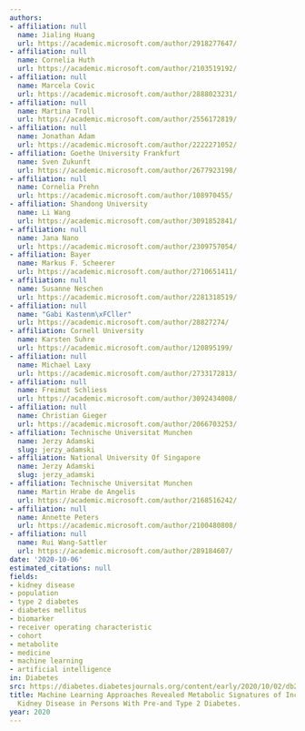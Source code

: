 ```yaml
---
authors:
- affiliation: null
  name: Jialing Huang
  url: https://academic.microsoft.com/author/2918277647/
- affiliation: null
  name: Cornelia Huth
  url: https://academic.microsoft.com/author/2103519192/
- affiliation: null
  name: Marcela Covic
  url: https://academic.microsoft.com/author/2888023231/
- affiliation: null
  name: Martina Troll
  url: https://academic.microsoft.com/author/2556172819/
- affiliation: null
  name: Jonathan Adam
  url: https://academic.microsoft.com/author/2222271052/
- affiliation: Goethe University Frankfurt
  name: Sven Zukunft
  url: https://academic.microsoft.com/author/2677923198/
- affiliation: null
  name: Cornelia Prehn
  url: https://academic.microsoft.com/author/108970455/
- affiliation: Shandong University
  name: Li Wang
  url: https://academic.microsoft.com/author/3091852841/
- affiliation: null
  name: Jana Nano
  url: https://academic.microsoft.com/author/2309757054/
- affiliation: Bayer
  name: Markus F. Scheerer
  url: https://academic.microsoft.com/author/2710651411/
- affiliation: null
  name: Susanne Neschen
  url: https://academic.microsoft.com/author/2281318519/
- affiliation: null
  name: "Gabi Kastenm\xFCller"
  url: https://academic.microsoft.com/author/28827274/
- affiliation: Cornell University
  name: Karsten Suhre
  url: https://academic.microsoft.com/author/120895199/
- affiliation: null
  name: Michael Laxy
  url: https://academic.microsoft.com/author/2733172813/
- affiliation: null
  name: Freimut Schliess
  url: https://academic.microsoft.com/author/3092434008/
- affiliation: null
  name: Christian Gieger
  url: https://academic.microsoft.com/author/2066703253/
- affiliation: Technische Universitat Munchen
  name: Jerzy Adamski
  slug: jerzy_adamski
- affiliation: National University Of Singapore
  name: Jerzy Adamski
  slug: jerzy_adamski
- affiliation: Technische Universitat Munchen
  name: Martin Hrabe de Angelis
  url: https://academic.microsoft.com/author/2168516242/
- affiliation: null
  name: Annette Peters
  url: https://academic.microsoft.com/author/2100480808/
- affiliation: null
  name: Rui Wang-Sattler
  url: https://academic.microsoft.com/author/289184607/
date: '2020-10-06'
estimated_citations: null
fields:
- kidney disease
- population
- type 2 diabetes
- diabetes mellitus
- biomarker
- receiver operating characteristic
- cohort
- metabolite
- medicine
- machine learning
- artificial intelligence
in: Diabetes
src: https://diabetes.diabetesjournals.org/content/early/2020/10/02/db20-0586
title: Machine Learning Approaches Revealed Metabolic Signatures of Incident Chronic
  Kidney Disease in Persons With Pre-and Type 2 Diabetes.
year: 2020
---
```

